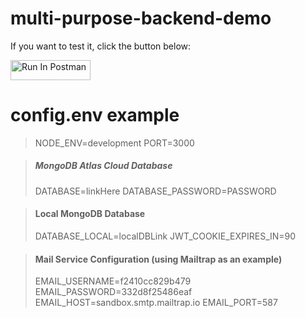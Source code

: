 # multi-purpose-backend-demo

If you want to test it, click the button below:

[<img src="https://run.pstmn.io/button.svg" alt="Run In Postman" style="width: 128px; height: 32px;">](https://god.gw.postman.com/run-collection/20378446-3eb76992-573f-49d9-98e8-c5fdc06c56d7?action=collection%2Ffork&source=rip_markdown&collection-url=entityId%3D20378446-3eb76992-573f-49d9-98e8-c5fdc06c56d7%26entityType%3Dcollection%26workspaceId%3Da9c8167b-3118-4dfa-9bad-8135cdc20147)


# config.env example



> NODE_ENV=development
> PORT=3000

> ##### MongoDB Atlas Cloud Database
> DATABASE=linkHere
> DATABASE_PASSWORD=PASSWORD

> #### Local MongoDB Database  
> DATABASE_LOCAL=localDBLink
> JWT_COOKIE_EXPIRES_IN=90

> #### Mail Service Configuration (using Mailtrap as an example)
> EMAIL_USERNAME=f2410cc829b479
> EMAIL_PASSWORD=332d8f25486eaf
> EMAIL_HOST=sandbox.smtp.mailtrap.io EMAIL_PORT=587
